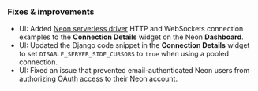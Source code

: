 ### Fixes & improvements

- UI: Added [Neon serverless driver](/docs/serverless/serverless-driver) HTTP and WebSockets connection examples to the **Connection Details** widget on the Neon **Dashboard**.
- UI: Updated the Django code snippet in the **Connection Details** widget to set `DISABLE_SERVER_SIDE_CURSORS` to `true` when using a pooled connection.
- UI: Fixed an issue that prevented email-authenticated Neon users from authorizing OAuth access to their Neon account.

